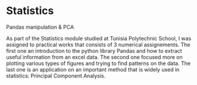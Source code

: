 # Statistics
Pandas manipulation &amp; PCA

As part of the Statistics module studied at Tunisia Polytechnic School, I was assigned to practical works that consists of 3 numerical assignements.
The first one an introduction to the python library Pandas and how to extract useful information from an excel data.
The second one focused more on plotting various types of figures and trying to find patterns on the data.
The last one is an application on an important method that is widely used in statistics: Principal Component Analysis.
